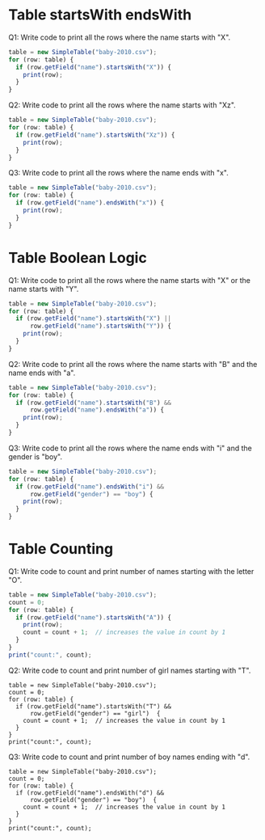 # Table startsWith endsWith

Q1: Write code to print all the rows where the name starts with "X".

```javascript
table = new SimpleTable("baby-2010.csv");
for (row: table) {
  if (row.getField("name").startsWith("X")) {
    print(row);
  }
}
```

Q2: Write code to print all the rows where the name starts with "Xz".

```javascript
table = new SimpleTable("baby-2010.csv");
for (row: table) {
  if (row.getField("name").startsWith("Xz")) {
    print(row);
  }
}
```

Q3: Write code to print all the rows where the name ends with "x".

```javascript
table = new SimpleTable("baby-2010.csv");
for (row: table) {
  if (row.getField("name").endsWith("x")) {
    print(row);
  }
}
```

# Table Boolean Logic

Q1: Write code to print all the rows where the name starts with "X" or the name starts with "Y". 

```javascript
table = new SimpleTable("baby-2010.csv");
for (row: table) {
  if (row.getField("name").startsWith("X") ||
      row.getField("name").startsWith("Y")) {
    print(row);
  }
}
```

Q2: Write code to print all the rows where the name starts with "B" and the name ends with "a". 

```javascript
table = new SimpleTable("baby-2010.csv");
for (row: table) {
  if (row.getField("name").startsWith("B") &&
      row.getField("name").endsWith("a")) {
    print(row);
  }
}
```

Q3: Write code to print all the rows where the name ends with "i" and the gender is "boy". 

```javascript
table = new SimpleTable("baby-2010.csv");
for (row: table) {
  if (row.getField("name").endsWith("i") &&
      row.getField("gender") == "boy") {
    print(row);
  }
}
```

# Table Counting

Q1: Write code to count and print number of names starting with the letter "O".

```javascript
table = new SimpleTable("baby-2010.csv");
count = 0;
for (row: table) {
  if (row.getField("name").startsWith("A")) {
    print(row);
    count = count + 1;  // increases the value in count by 1
  }
}
print("count:", count);

```

Q2: Write code to count and print number of girl names starting with "T".

```javascrifp
table = new SimpleTable("baby-2010.csv");
count = 0;
for (row: table) {
  if (row.getField("name").startsWith("T") &&
      row.getField("gender") == "girl")  {
    count = count + 1;  // increases the value in count by 1
  }
}
print("count:", count);
```

Q3: Write code to count and print number of boy names ending with "d".

```javascrifp
table = new SimpleTable("baby-2010.csv");
count = 0;
for (row: table) {
  if (row.getField("name").endsWith("d") &&
      row.getField("gender") == "boy")  {
    count = count + 1;  // increases the value in count by 1
  }
}
print("count:", count);
```

